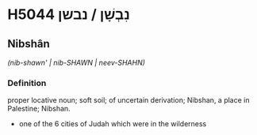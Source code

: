 # H5044 נִבְשָׁן / נבשן

## Nibshân

_(nib-shawn' | nib-SHAWN | neev-SHAHN)_

### Definition

proper locative noun; soft soil; of uncertain derivation; Nibshan, a place in Palestine; Nibshan.

- one of the 6 cities of Judah which were in the wilderness
